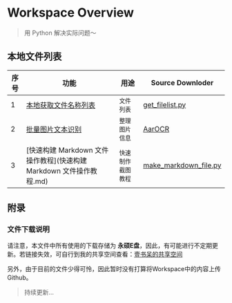 # Workspace Overview

> 用 Python 解决实际问题～



## 本地文件列表



| 序号 | 功能                                                         | 用途               | Source Downloder                                             |
| ---- | ------------------------------------------------------------ | ------------------ | ------------------------------------------------------------ |
| 1    | [本地获取文件名称列表](./本地获取文件名称列表.md)            | `文件列表`         | [get_filelist.py](http://ys-c.ys168.com/615680058/l443M2G87HTOI6VJgkwh/get_filelist.py) |
| 2    | [批量图片文本识别](批量图片识别.md)                          | `整理图片信息`     | [AarOCR](http://ys-j.ys168.com/615680042/i443N238652OH8TNfgxj/AarOCR.py) |
| 3    | [快速构建 Markdown 文件操作教程](快速构建 Markdown 文件操作教程.md) | `快速制作截图教程` | [make_markdown_file.py](http://ys-j.ys168.com/615680034/i443N238652OH7ULjftk/make_markdown_file.py) |



## 附录

### 文件下载说明

请注意，本文件中所有使用的下载存储为 **永硕E盘**，因此，有可能进行不定期更新。若链接失效，可自行到我的共享空间查看：[壹书呆的共享空间](http://abookworm.ys168.com/)

另外，由于目前的文件少得可怜，因此暂时没有打算将Workspace中的内容上传Github。



> 持续更新...

